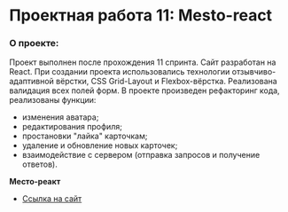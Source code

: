 # Проектная работа 11: Mesto-react


### О проекте:
Проект выполнен после прохождения 11 спринта.
Сайт разработан на React. При создании проекта использовались технологии отзывчиво-адаптивной вёрстки, CSS Grid-Layout и Flexbox-вёрстка. Реализована валидация всех полей форм. В проекте произведен рефакторинг кода, реализованы функции:
* изменения аватара;
* редактирования профиля;
* простановки "лайка" карточкам;
* удаление и обновление новых карточек;
* взаимодействие с сервером (отправка запросов и получение ответов).

**Место-реакт**

* [Ссылка на сайт](https://aigiul.github.io/mesto-react/)